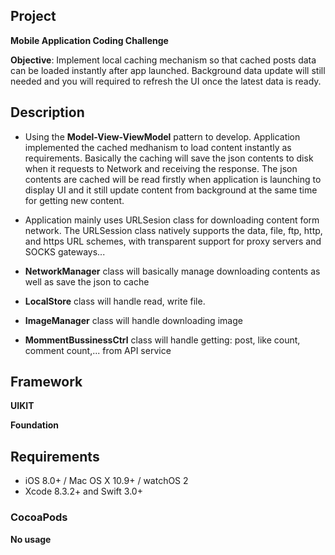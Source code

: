 ## Project 

**Mobile Application Coding Challenge**

**Objective**: Implement local caching mechanism so that cached posts data can be loaded instantly after app launched. Background data update will still needed and you will required to refresh the UI once the latest data is ready.

## Description

- Using the **Model-View-ViewModel** pattern to develop. Application implemented the cached medhanism to load content instantly as requirements. Basically the caching will save the json contents to disk when it requests to Network and receiving the response. The json contents are cached will be read firstly when application is launching to display UI and it still update content from background at the same time for getting new content.

- Application mainly uses URLSesion class for downloading content form network. The URLSession class natively supports the data, file, ftp, http, and https URL schemes, with transparent support for proxy servers and SOCKS gateways...

- **NetworkManager** class will basically manage downloading contents as well as save the json to cache
- **LocalStore** class will handle read, write file.
- **ImageManager** class will handle downloading image
- **MommentBussinessCtrl** class will handle getting: post, like count, comment count,... from API service

## Framework

**UIKIT**

**Foundation**

## Requirements

- iOS 8.0+ / Mac OS X 10.9+ / watchOS 2
- Xcode 8.3.2+ and Swift 3.0+

### CocoaPods

**No usage**